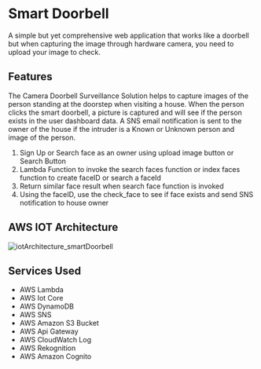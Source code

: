 # Smart Doorbell
A simple but yet comprehensive web application that works like a doorbell but when capturing the image through hardware camera,  you need to upload your image to check.

## Features 
The Camera Doorbell Surveillance Solution helps to capture  images of the person standing at the doorstep when visiting a house. When the person clicks the smart doorbell, a picture is captured and will see if the person exists in the user dashboard data. A SNS email notification is sent to the owner of the house if the intruder is a Known or Unknown person and image of the person.

1. Sign Up  or Search face as an owner using upload image button or Search Button 
2. Lambda Function to invoke the search faces function or index faces function to create faceID or search a faceId
3. Return similar face result when search face function is invoked
4. Using the faceID, use the check_face to see if face exists and send SNS notification to house owner

## AWS IOT Architecture

![iotArchitecture_smartDoorbell](https://user-images.githubusercontent.com/94510297/161058234-5ae4a04f-1c2e-4b98-95db-4e362e435363.png)

## Services Used
- AWS Lambda
- AWS Iot Core
- AWS DynamoDB
- AWS SNS
- AWS Amazon S3 Bucket
- AWS Api Gateway
- AWS CloudWatch Log
- AWS Rekognition 
- AWS Amazon Cognito

